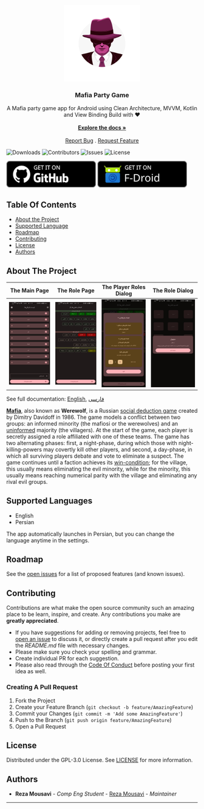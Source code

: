 <!-- markdownlint-disable MD033 MD041 -->
<br/>
<p align="center">
  <a href="https://github.com/IamRezaMousavi/Mafia">
    <img src="./icon/foreground.svg" alt="Logo" width="200" height="200">
  </a>

  <h3 align="center">Mafia Party Game</h3>

  <p align="center">
    A Mafia party game app for Android using Clean Architecture, MVVM, Kotlin and View Binding Build with ❤️
    <br/>
    <br/>
    <a href="./docs/mafia-en.md"><strong>Explore the docs »</strong></a>
    <br/>
    <br/>
    <a href="https://github.com/IamRezaMousavi/Mafia/issues">Report Bug</a>
    .
    <a href="https://github.com/IamRezaMousavi/Mafia/issues">Request Feature</a>
  </p>
</p>
<!-- markdownlint-enable MD041 -->

![Downloads](https://img.shields.io/github/downloads/IamRezaMousavi/Mafia/total) ![Contributors](https://img.shields.io/github/contributors/IamRezaMousavi/Mafia?color=dark-green) ![Issues](https://img.shields.io/github/issues/IamRezaMousavi/Mafia) ![License](https://img.shields.io/github/license/IamRezaMousavi/Mafia)

<a href='https://github.com/IamRezaMousavi/Mafia/releases/latest'><img height=70 alt='Get it on GitHub' src='./assets/github.svg'/></a>
<a href='https://f-droid.org/packages/com.github.iamrezamousavi.mafia'><img height=70 alt="Get it on F-Droid" src='./assets/fdroid.svg'/></a>

## Table Of Contents

* [About the Project](#about-the-project)
* [Supported Language](#supported-languages)
* [Roadmap](#roadmap)
* [Contributing](#contributing)
* [License](#license)
* [Authors](#authors)

## About The Project

The Main Page | The Role Page | The Player Roles Dialog | The Role Dialog
--- | --- | --- | ---
![main-page](./fastlane/metadata/android/en-US/images/phoneScreenshots/1.png) | ![role-page](./fastlane/metadata/android/en-US/images/phoneScreenshots/2.png) | ![player-role-page](./fastlane/metadata/android/en-US/images/phoneScreenshots/3.png) | ![role-dialog](./fastlane/metadata/android/en-US/images/phoneScreenshots/4.png)

See full documentation: [English](./docs/mafia-en.md), [فارسی](./docs/mafia-fa.md)

**[Mafia](https://en.wikipedia.org/wiki/Mafia_(party_game))**, also known as **Werewolf**, is a Russian [social deduction game](https://en.wikipedia.org/wiki/Social_deduction_game) created by Dimitry Davidoff in 1986. The game models a conflict between two groups: an informed minority (the mafiosi or the werewolves) and an [uninformed](https://en.wikipedia.org/wiki/Information_asymmetry) majority (the villagers). At the start of the game, each player is secretly assigned a role affiliated with one of these teams. The game has two alternating phases: first, a night-phase, during which those with night-killing-powers may covertly kill other players, and second, a day-phase, in which all surviving players debate and vote to eliminate a suspect. The game continues until a faction achieves its [win-condition](https://en.wikipedia.org/wiki/Win_condition); for the village, this usually means eliminating the evil minority, while for the minority, this usually means reaching numerical parity with the village and eliminating any rival evil groups.

## Supported Languages

* English
* Persian

The app automatically launches in Persian, but you can change the language anytime in the settings.

## Roadmap

See the [open issues](https://github.com/IamRezaMousavi/Mafia/issues) for a list of proposed features (and known issues).

## Contributing

Contributions are what make the open source community such an amazing place to be learn, inspire, and create. Any contributions you make are **greatly appreciated**.

* If you have suggestions for adding or removing projects, feel free to [open an issue](https://github.com/IamRezaMousavi/Mafia/issues/new) to discuss it, or directly create a pull request after you edit the *README.md* file with necessary changes.
* Please make sure you check your spelling and grammar.
* Create individual PR for each suggestion.
* Please also read through the [Code Of Conduct](https://github.com/IamRezaMousavi/Mafia/blob/main/CODE_OF_CONDUCT.md) before posting your first idea as well.

### Creating A Pull Request

1. Fork the Project
2. Create your Feature Branch (`git checkout -b feature/AmazingFeature`)
3. Commit your Changes (`git commit -m 'Add some AmazingFeature'`)
4. Push to the Branch (`git push origin feature/AmazingFeature`)
5. Open a Pull Request

## License

Distributed under the GPL-3.0 License. See [LICENSE](https://github.com/IamRezaMousavi/Mafia/blob/master/LICENSE) for more information.

## Authors

* **Reza Mousavi** - *Comp Eng Student* - [Reza Mousavi](https://github.com/IamRezaMousavi/) - *Maintainer*

---
